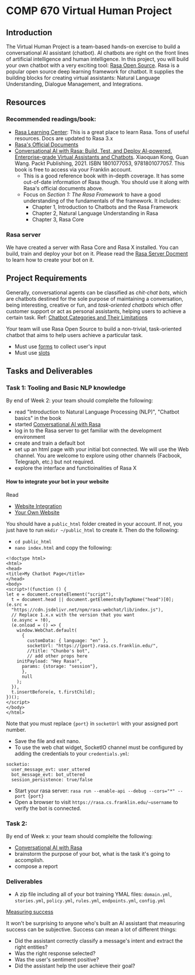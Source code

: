 # COMP 670 Virtual Human Project
## Introduction
The Virtual Human Project is a team-based hands-on exercise to build a conversational AI assistant (chatbot). AI chatbots are right on the front lines of artificial intelligence and human intelligence. In this project, you will build your own chatbot with a very exciting tool: [Rasa Open Source](https://rasa.com/open-source/). Rasa is a popular open source deep learning framework for chatbot. It supplies the building blocks for creating virtual assistants: Natural Language Understanding, Dialogue Management, and Integrations.

## Resources
### Recommended readings/book:
- [Rasa Learning Center](https://learning.rasa.com/): This is a great place to learn Rasa. Tons of useful resources. Docs are updated to Rasa 3.x
- [Rasa's Official Documents](https://rasa.com/docs/rasa/)
- [Conversational AI with Rasa: Build, Test, and Deploy AI-powered, Enterprise-grade Virtual Assistants and Chatbots](https://learning.oreilly.com/library/view/-/9781801077057/?ar). Xiaoquan Kong, Guan Wang. Packt Publishing, 2021. ISBN	1801077053, 9781801077057. This book is free to access via your Franklin account.
  - This is a good reference book with in-depth coverage. It has some out-of-date information of Rasa though. You should use it along with Rasa's official documents above.
  - Focus on *Section 1: The Rasa Framework* to have a good understanding of the fundamentals of the framework. It includes:
    - Chapter 1, Introduction to Chatbots and the Rasa Framework
    - Chapter 2, Natural Language Understanding in Rasa
    - Chapter 3, Rasa Core
### Rasa server
We have created a server with Rasa Core and Rasa X installed. You can build, train and deploy your bot on it. Please read the [Rasa Server Docment](https://docs.rasa.cs.franklin.edu/) to learn how to create your bot on it.


## Project Requirements

Generally, conversational agents can be classified as *chit-chat bots*, which are chatbots destined for the sole purpose of maintaining a conversation, being interesting, creative or fun, and *task-oriented chatbots* which offer customer support or act as personal assistants, helping users to achieve a certain task.
Ref: [Chatbot Categories and Their Limitations](https://dzone.com/articles/chatbots-categories-and-their-limitations-1#:~:text=The%20first%20classification%20splits%20the,to%20achieve%20a%20certain%20task.)

Your team will use Rasa Open Source to build a non-trivial, task-oriented chatbot that aims to help users achieve a particular task.
- Must use [forms](https://learning.rasa.com/conversational-ai-with-rasa/basic-forms/) to collect user's input
- Must use [slots](https://learning.rasa.com/conversational-ai-with-rasa/slots/)


## Tasks and Deliverables
### Task 1: Tooling and Basic NLP knowledge
By end of Week 2: your team should complelte the following:
  - read "Introduction to Natural Language Processing (NLP)", "Chatbot basics" in the book
  - started [Conversational AI with Rasa](https://learning.rasa.com/conversational-ai-with-rasa/introduction-to-rasa/)
  - log in to the Rasa server to get familiar with the development environment
  - create and train a default bot
  - set up an html page with your initial bot connected. We will use the Web channel. You are welcome to explore using other channels (Facbook, Telegraph, etc.) but not required.
  - explore the interface and functioinalities of Rasa X
#### How to integrate your bot in your website
Read
 - [Website Integration](https://learning.rasa.com/conversational-ai-with-rasa/website-integration/)
 - [Your Own Website](https://rasa.com/docs/rasa/connectors/your-own-website/)
 
You should have a `public_html` folder created in your account. If not, you just have to run `mkdir ~/public_html` to create it.
Then do the following:
 - `cd public_html`
 - `nano index.html` and copy the following:
  ```
<!doctype html>
<html>
<head>
<title>My Chatbot Page</title>
</head>
<body>
<script>!(function () {
  let e = document.createElement("script"),
    t = document.head || document.getElementsByTagName("head")[0];
  (e.src =
    "https://cdn.jsdelivr.net/npm/rasa-webchat/lib/index.js"),
    // Replace 1.x.x with the version that you want
    (e.async = !0),
    (e.onload = () => {
      window.WebChat.default(
        {
          customData: { language: "en" },
          socketUrl: "https://{port}.rasa.cs.franklin.edu/",
		  //title: "Chunbo's bot",
          // add other props here
	  initPayload: "Hey Rasa!",
		params: {storage: "session"},
        },
        null
      );
    }),
    t.insertBefore(e, t.firstChild);
})();
</script>
</body>
</html>
  ```
Note that you must replace `{port}` in `socketUrl` with your assigned port number.
- Save the file and exit nano.
- To use the web chat widget, SocketIO channel must be configured by adding the credentials to your `credentials.yml`:
```
socketio:
  user_message_evt: user_uttered
  bot_message_evt: bot_uttered
  session_persistence: true/false
```
- Start your rasa server: `rasa run --enable-api --debug --cors="*" --port {port}`
- Open a browser to visit `https://rasa.cs.franklin.edu/~username` to verify the bot is connected.

### Task 2: 
By end of Week x: your team should complelte the following:
  - [Conversational AI with Rasa](https://learning.rasa.com/conversational-ai-with-rasa/introduction-to-rasa/)
  - brainstorm the purpose of your bot, what is the task it's going to accomplish.
  - compose a report

### Deliverables
- A zip file including all of your bot training YMAL files: `domain.yml`, `stories.yml`, `policy.yml`, `rules.yml`, `endpoints.yml`, `config.yml`

[Measuring success](https://rasa.com/blog/using-conversation-tags-to-measure-carbon-bots-success-rate/)

It won't be surprising to anyone who's built an AI assistant that measuring success can be subjective. Success can mean a lot of different things:
- Did the assistant correctly classify a message's intent and extract the right entities?
- Was the right response selected?
- Was the user's sentiment positive?
- Did the assistant help the user achieve their goal?
